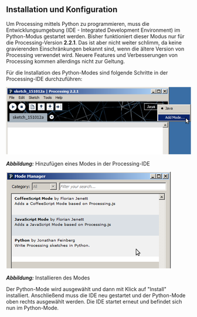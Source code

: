## Installation und Konfiguration

Um Processing mittels Python zu programmieren, muss die Entwicklungsumgebung (IDE - Integrated Development Environment) im Python-Modus gestartet werden. Bisher funktioniert dieser Modus nur für die Processing-Version **2.2.1**. Das ist aber nicht weiter schlimm, da keine gravierenden Einschränkungen bekannt sind, wenn die ältere Version von Processing verwendet wird. Neuere Features und Verbesserungen von Processing kommen allerdings nicht zur Geltung.


Für die Installation des Python-Modes sind folgende Schritte in der Processing-IDE durchzuführen:

![Hinzufügen eines Modes in der IDE](../images/mode-installieren-1.png)

***Abbildung:*** Hinzufügen eines Modes in der Processing-IDE

![Installieren des Modes](../images/mode-installieren-2.png)

***Abbildung:*** Installieren des Modes

Der Python-Mode wird ausgewählt und dann mit Klick auf "Install" installiert. Anschließend muss die IDE neu gestartet und der Python-Mode oben rechts ausgewählt werden. Die IDE startet erneut und befindet sich nun im Python-Mode.

